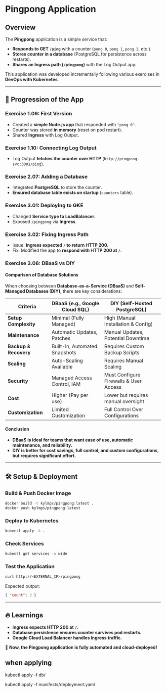 # Pingpong Application

## Overview
The **Pingpong** application is a simple service that:
- **Responds to GET `/ping`** with a counter (`pong 0`, `pong 1`, `pong 2`, etc.).
- **Stores counter in a database** (PostgreSQL for persistence across restarts).
- **Shares an Ingress path (`/pingpong`)** with the Log Output app.

This application was developed incrementally following various exercises in **DevOps with Kubernetes**.

---

## 🚀 **Progression of the App**
### **Exercise 1.09: First Version**
- Created a **simple Node.js app** that responded with `"pong 0"`.
- Counter was stored **in memory** (reset on pod restart).
- Shared **Ingress** with Log Output.

### **Exercise 1.10: Connecting Log Output**
- Log Output **fetches the counter over HTTP** (`http://pingpong-svc:3001/ping`).

### **Exercise 2.07: Adding a Database**
- Integrated **PostgreSQL** to store the counter.
- **Ensured database table exists on startup** (`counters` table).

### **Exercise 3.01: Deploying to GKE**
- Changed **Service type to LoadBalancer**.
- Exposed `/pingpong` via **Ingress**.

### **Exercise 3.02: Fixing Ingress Path**
- Issue: **Ingress expected `/` to return HTTP 200.**
- Fix: Modified the app to **respond with HTTP 200 at `/`**.

### **Exercise 3.06: DBaaS vs DIY**
#### **Comparison of Database Solutions**
When choosing between **Database-as-a-Service (DBaaS)** and **Self-Managed Databases (DIY)**, there are key considerations:

| Criteria             | DBaaS (e.g., Google Cloud SQL) | DIY (Self-Hosted PostgreSQL) |
|----------------------|------------------------------|-----------------------------|
| **Setup Complexity** | Minimal (Fully Managed)      | High (Manual Installation & Config) |
| **Maintenance**      | Automatic Updates, Patches  | Manual Updates, Potential Downtime |
| **Backup & Recovery** | Built-in, Automated Snapshots | Requires Custom Backup Scripts |
| **Scaling**         | Auto-Scaling Available      | Requires Manual Scaling |
| **Security**         | Managed Access Control, IAM | Must Configure Firewalls & User Access |
| **Cost**            | Higher (Pay per use)        | Lower but requires manual oversight |
| **Customization**    | Limited Customization      | Full Control Over Configurations |

#### **Conclusion**
- **DBaaS is ideal for teams that want ease of use, automatic maintenance, and reliability.**
- **DIY is better for cost savings, full control, and custom configurations, but requires significant effort.**

---

## 🛠 **Setup & Deployment**
### **Build & Push Docker Image**
```sh
docker build -t kylmps/pingpong:latest .
docker push kylmps/pingpong:latest
```

### **Deploy to Kubernetes**
```sh
kubectl apply -k .
```

### **Check Services**
```sh
kubectl get services -o wide
```

### **Test the Application**
```sh
curl http://<EXTERNAL_IP>/pingpong
```
Expected output:
```json
{ "count": 3 }
```

---

## 🔥 **Learnings**
- **Ingress expects HTTP 200 at `/`.**
- **Database persistence ensures counter survives pod restarts.**
- **Google Cloud Load Balancer handles Ingress traffic.**

🚀 **Now, the Pingpong application is fully automated and cloud-deployed!**



## when applying
kubectl apply -f db/
<!-- kubectl apply -f manifests/svc-ing.yaml -->
kubectl apply -f manifests/deployment.yaml